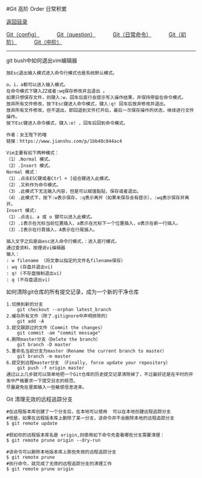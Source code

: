 
#Git 高阶 Order 日常积累 
<p>
    <a href="#" onclick="refreshContent('gitorder')">返回目录</a>
</p>
<a href="#" onclick="refreshOrderContent('config')">Git（config）</a>&emsp;&emsp;&emsp;
<a href="#" onclick="refreshOrderContent('question')">Git（question）</a>&emsp;&emsp;&emsp;
<a href="#" onclick="refreshOrderContent('order1')">Git（日常命令）</a>&emsp;&emsp;&emsp;
<a href="#" onclick="refreshOrderContent('order2')">Git（初阶）</a>&emsp;&emsp;&emsp;
<a href="#" onclick="refreshOrderContent('order3')">Git（中阶）</a>&emsp;&emsp;&emsp;

---

git bush中如何退出vim编辑器

	按Esc退出输入模式进入命令行模式也是系统默认模式。

	o，i，a都可以进入输入模式。
	在命令模式下键入ZZ或者:wq保存修改并且退出 。
	如果只想保存文件，则键入:w，回车后底行会提示写入操作结果，并保持停留在命令模式。
	放弃所有文件修改，按下Esc键进入命令模式，键入:q! 回车后放弃修改并退出。
	放弃所有文件修改，但不退出，即回退到文件打开后，最后一次保存操作的状态，继续进行文件操作。
	按下Esc键进入命令模式，键入:e! ，回车后回到命令模式。

	作者：女王陛下的喵
	链接：https://www.jianshu.com/p/1bb48c844ac4

	Vim主要有如下两种模式：
	（1）.Normal 模式。
	（2）.Insert 模式。
	Normal 模式：
	（1）.点击ESC键或者Ctrl + [组合键进入此模式。
	（2）.又称作为命令模式。
	（3）.此模式下无法输入内容，但是可以赋值黏贴，保存或者退出。
	（4）.此模式下，按下:w表示保存，:q表示离开（如果未保存会有提示），:wq表示保存并离开。
	Insert 模式:
	（1）.点击i、a 或 o 键可以进入此模式。
	（2）.i表示在光标当前位置插入，a表示在光标下一个位置插入，o表示在新一行插入。
	（3）.I表示在行首插入，A表示在行尾插入。

	插入文字之后是由esc进入命令行模式，：进入底行模式。
	通过查资料，按理说vi编辑器
	输入：
	: w filename （将文章以指定的文件名filename保存）
	: wq (存盘并退出vi)
	: q! (不存盘强制退出vi)
	: q (不存盘退出vi)


如何清除git仓库的所有提交记录，成为一个新的干净仓库

	1.切换到新的分支
		git checkout --orphan latest_branch
    2.缓存所有文件（除了.gitignore中声明排除的）
		git add -A
    3.提交跟踪过的文件（Commit the changes）
		git commit -am "commit message"
    4.删除master分支（Delete the branch）
		git branch -D master
    5.重命名当前分支为master（Rename the current branch to master）
		git branch -m master
    6.提交到远程master分支 （Finally, force update your repository）
		git push -f origin master
    通过以上几步就可以简单地把一个Git仓库的历史提交记录清除掉了，不过最好还是在平时的开发中严格要求一下提交日志的规范，
	尽量避免在里面输入一些敏感信息进来。

Git 清理无效的远程追踪分支

	#在远程版本库创建了一个分支后，在本地可以使用  可以在本地创建远程追踪分支 
	#但是，如果在远程版本库上删除了某一分支，该命令并不会删除本地的远程追踪分支
	$ git remote update
	
	#假如你的远程版本库名是 origin,则使用如下命令先查看哪些分支需要清理：
	$ git remote prune origin --dry-run
	
	#该命令可以删除本地版本库上那些失效的远程追踪分支
	$ git remote prune
	#执行命令，就完成了无效的远程追踪分支的清理工作
	$ git remote prune origin